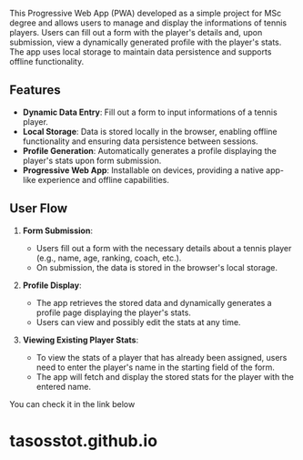 This Progressive Web App (PWA) developed as a simple project for MSc degree and allows users to manage and display the informations of tennis players. Users can fill out a form with the player's details and, upon submission, view a dynamically generated profile with the player's stats. The app uses local storage to maintain data persistence and supports offline functionality. 

## Features

- **Dynamic Data Entry**: Fill out a form to input informations of a tennis player.
- **Local Storage**: Data is stored locally in the browser, enabling offline functionality and ensuring data persistence between sessions.
- **Profile Generation**: Automatically generates a profile displaying the player's stats upon form submission.
- **Progressive Web App**: Installable on devices, providing a native app-like experience and offline capabilities.

## User Flow

1. **Form Submission**:
   - Users fill out a form with the necessary details about a tennis player (e.g., name, age, ranking, coach, etc.).
   - On submission, the data is stored in the browser's local storage.

2. **Profile Display**:
   - The app retrieves the stored data and dynamically generates a profile page displaying the player's stats.
   - Users can view and possibly edit the stats at any time.

3. **Viewing Existing Player Stats**:
   - To view the stats of a player that has already been assigned, users need to enter the player's name in the starting field of the form.
   - The app will fetch and display the stored stats for the player with the entered name.



You can check it in the link below 
# tasosstot.github.io
